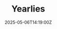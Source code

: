 ---
title: Yearlies
linkTitle: Yearlies
date: '2025-05-06T14:19:00Z'
weight: 1
description: Yearlies represent the company's annual goals with measurable deliverables,
  aligning with a three-year strategy and informing quarterly OKRs. They are established
  during E-Group offsites and reviewed regularly to ensure relevance and progress
  towards strategic objectives.
draft: false
ref: yearlies
---